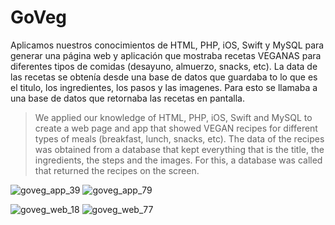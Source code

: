 # GoVeg

Aplicamos nuestros conocimientos de HTML, PHP, iOS, Swift y MySQL para generar una página web y aplicación que mostraba recetas VEGANAS para diferentes tipos de comidas (desayuno, almuerzo, snacks, etc). La data de las recetas se obtenía desde una base de datos que guardaba to lo que es el titulo, los ingredientes, los pasos y las imagenes. Para esto se llamaba a una base de datos que retornaba las recetas en pantalla. 

> We applied our knowledge of HTML, PHP, iOS, Swift and MySQL to create a web page and app that showed VEGAN recipes for different types of meals (breakfast, lunch, snacks, etc). The data of the recipes was obtained from a database that kept everything that is the title, the ingredients, the steps and the images. For this, a database was called that returned the recipes on the screen.


![goveg_app_39](https://user-images.githubusercontent.com/31099183/116835481-b083cc80-ab90-11eb-9198-f03e45a18c5d.jpg)
![goveg_app_79](https://user-images.githubusercontent.com/31099183/116835486-b37ebd00-ab90-11eb-8ffd-7f7ba8202215.jpg)

![goveg_web_18](https://user-images.githubusercontent.com/31099183/116835540-fb9ddf80-ab90-11eb-93ea-f10e1dfad8ff.jpg)
![goveg_web_77](https://user-images.githubusercontent.com/31099183/116835547-0193c080-ab91-11eb-8aa3-2fbddc544864.jpg)
